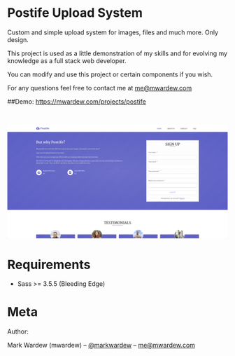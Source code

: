 Postife Upload System
=======================

Custom and simple upload system for images, files and much more. Only design.

This project is used as a little demonstration of my skills and for evolving my knowledge as a full stack web developer.

You can modify and use this project or certain components if you wish.

For any questions feel free to contact me at me@mwardew.com

##Demo: https://mwardew.com/projects/postife

<br />

![](screenshot.png)

Requirements
============

* Sass >= 3.5.5 (Bleeding Edge)

Meta
============

Author:

Mark Wardew (mwardew) – [@markwardew](https://twitter.com/markwardew) – me@mwardew.com
